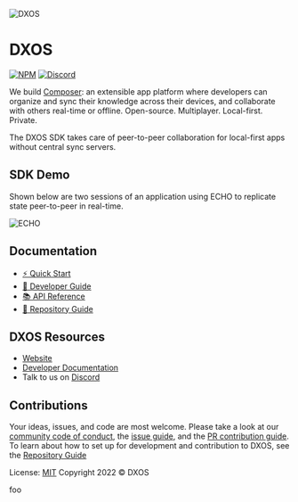 ![DXOS](./docs/content/assets/images/github-repo-banner.png)

# DXOS

<!-- [![MIT License](https://img.shields.io/npm/l/@dxos/client)](https://github.com/dxos/dxos/blob/main/LICENSE) -->
<!-- [![CI](https://img.shields.io/circleci/build/gh/dxos/dxos/main?style=flat&token=dfa4d4d2d6b8a794bcb5f5772096beb2006cdfa8)](https://circleci.com/gh/dxos/dxos) -->
<!-- ![Netlify Status](https://img.shields.io/netlify/847d26d2-ec3b-4f2e-ac3b-caee7fe6e7bc) -->
<!-- [![codecov](https://img.shields.io/codecov/c/github/dxos/dxos?token=CLO9PHX2PQ)](https://codecov.io/gh/dxos/dxos) -->
<!-- ![Node](https://img.shields.io/node/v/@dxos/client) -->
[![NPM](https://img.shields.io/npm/v/@dxos/client/latest)](https://www.npmjs.com/package/@dxos/client)
[![Discord](https://img.shields.io/discord/837138313172353095?label=discord)](https://discord.com/channels/837138313172353095)

We build [Composer](https://composer.space): an extensible app platform where developers can organize and sync their knowledge across their devices, and collaborate with others real-time or offline. Open-source. Multiplayer. Local-first. Private.

The DXOS SDK takes care of peer-to-peer collaboration for local-first apps without central sync servers.

## SDK Demo

Shown below are two sessions of an application using ECHO to replicate state peer-to-peer in real-time.

![ECHO](https://user-images.githubusercontent.com/3523355/158708286-f9a8c5f1-83ed-4bac-ab9e-65ddb6861fe3.gif)

## Documentation

- [⚡️ Quick Start](https://docs.dxos.org/guide/getting-started.html)
- [📖 Developer Guide](https://docs.dxos.org/guide)
- [📚 API Reference](https://docs.dxos.org/api)
- [🔧 Repository Guide](https://github.com/dxos/dxos/tree/main/REPOSITORY_GUIDE.md)

## DXOS Resources

- [Website](https://dxos.org)
- [Developer Documentation](https://docs.dxos.org)
- Talk to us on [Discord](https://discord.gg/eXVfryv3sW)

## Contributions

Your ideas, issues, and code are most welcome. Please take a look at our [community code of conduct](https://github.com/dxos/dxos/blob/main/CODE_OF_CONDUCT.md), the [issue guide](https://github.com/dxos/dxos/blob/main/CONTRIBUTING.md#submitting-issues), and the [PR contribution guide](https://github.com/dxos/dxos/blob/main/CONTRIBUTING.md#submitting-prs). To learn about how to set up for development and contribution to DXOS, see the [Repository Guide](https://github.com/dxos/dxos/tree/main/REPOSITORY_GUIDE.md)

License: [MIT](./LICENSE) Copyright 2022 © DXOS

foo

